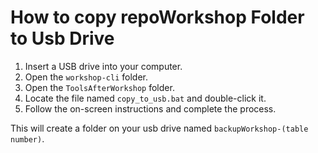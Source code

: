 # How to copy repoWorkshop Folder to Usb Drive

1. Insert a USB drive into your computer.
2. Open the `workshop-cli` folder.
3. Open the `ToolsAfterWorkshop` folder.
4. Locate the file named `copy_to_usb.bat` and double-click it.
5. Follow the on-screen instructions and complete the process.

This will create a folder on your usb drive named `backupWorkshop-(table number)`.